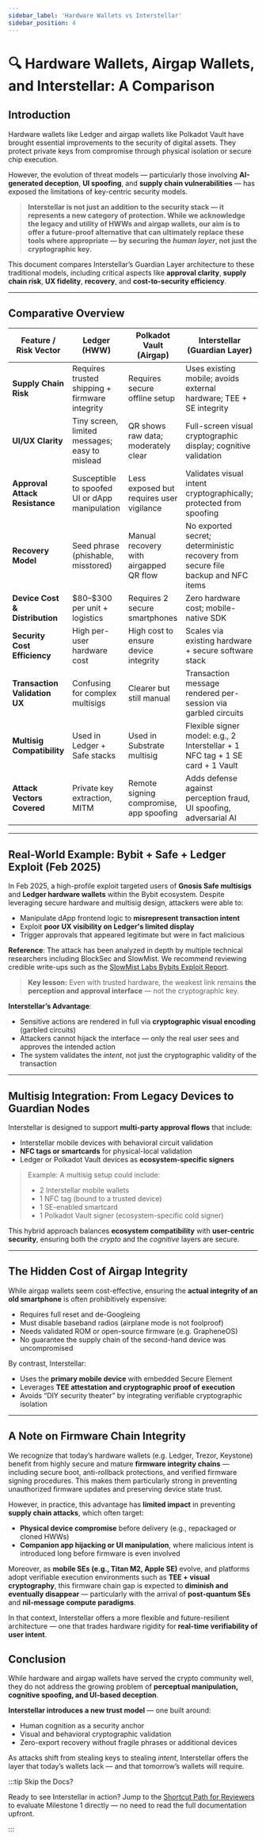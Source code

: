 ```yaml
---
sidebar_label: 'Hardware Wallets vs Interstellar'
sidebar_position: 4
---
```


# 🔍 Hardware Wallets, Airgap Wallets, and Interstellar: A Comparison

## Introduction

Hardware wallets like Ledger and airgap wallets like Polkadot Vault have brought essential improvements to the security of digital assets. They protect private keys from compromise through physical isolation or secure chip execution.

However, the evolution of threat models — particularly those involving **AI-generated deception**, **UI spoofing**, and **supply chain vulnerabilities** — has exposed the limitations of key-centric security models.

> **Interstellar is not just an addition to the security stack — it represents a new category of protection. While we acknowledge the legacy and utility of HWWs and airgap wallets, our aim is to offer a future-proof alternative that can ultimately replace these tools where appropriate — by securing the *human layer*, not just the cryptographic key.**

This document compares Interstellar’s Guardian Layer architecture to these traditional models, including critical aspects like **approval clarity**, **supply chain risk**, **UX fidelity**, **recovery**, and **cost-to-security efficiency**.

---

## Comparative Overview

| Feature / Risk Vector          | Ledger (HWW)                                   | Polkadot Vault (Airgap)                  | **Interstellar (Guardian Layer)**                                             |
| ------------------------------ | ---------------------------------------------- | ---------------------------------------- | ----------------------------------------------------------------------------- |
| **Supply Chain Risk**          | Requires trusted shipping + firmware integrity | Requires secure offline setup            | Uses existing mobile; avoids external hardware; TEE + SE integrity            |
| **UI/UX Clarity**              | Tiny screen, limited messages; easy to mislead | QR shows raw data; moderately clear      | Full-screen visual cryptographic display; cognitive validation                |
| **Approval Attack Resistance** | Susceptible to spoofed UI or dApp manipulation | Less exposed but requires user vigilance | Validates visual intent cryptographically; protected from spoofing            |
| **Recovery Model**             | Seed phrase (phishable, misstored)             | Manual recovery with airgapped QR flow   | No exported secret; deterministic recovery from secure file backup and NFC items            |
| **Device Cost & Distribution** | \$80–\$300 per unit + logistics                | Requires 2 secure smartphones            | Zero hardware cost; mobile-native SDK                                         |
| **Security Cost Efficiency**   | High per-user hardware cost                    | High cost to ensure device integrity     | Scales via existing hardware + secure software stack                          |
| **Transaction Validation UX**  | Confusing for complex multisigs                | Clearer but still manual                 | Transaction message rendered per-session via garbled circuits                 |
| **Multisig Compatibility**     | Used in Ledger + Safe stacks                   | Used in Substrate multisig               | Flexible signer model: e.g., 2 Interstellar + 1 NFC tag + 1 SE card + 1 Vault |
| **Attack Vectors Covered**     | Private key extraction, MITM                   | Remote signing compromise, app spoofing  | Adds defense against perception fraud, UI spoofing, adversarial AI            |

---

## Real-World Example: Bybit + Safe + Ledger Exploit (Feb 2025)

In Feb 2025, a high-profile exploit targeted users of **Gnosis Safe multisigs** and **Ledger hardware wallets** within the Bybit ecosystem. Despite leveraging secure hardware and multisig design, attackers were able to:

* Manipulate dApp frontend logic to **misrepresent transaction intent**
* Exploit **poor UX visibility on Ledger's limited display**
* Trigger approvals that appeared legitimate but were in fact malicious

**Reference**: The attack has been analyzed in depth by multiple technical researchers including BlockSec and SlowMist. We recommend reviewing credible write-ups such as the [SlowMist Labs Bybits Exploit Report](https://slowmist.medium.com/bybits-1-5-billion-theft-unveiled-safe-wallet-front-end-code-tampered-84b78f0fa9c2).

> **Key lesson:** Even with trusted hardware, the weakest link remains **the perception and approval interface** — not the cryptographic key.

**Interstellar’s Advantage**:

* Sensitive actions are rendered in full via **cryptographic visual encoding** (garbled circuits)
* Attackers cannot hijack the interface — only the real user sees and approves the intended action
* The system validates the *intent*, not just the cryptographic validity of the transaction

---

## Multisig Integration: From Legacy Devices to Guardian Nodes

Interstellar is designed to support **multi-party approval flows** that include:

* Interstellar mobile devices with behavioral circuit validation
* **NFC tags or smartcards** for physical-local validation
* Ledger or Polkadot Vault devices as **ecosystem-specific signers**

> Example: A multisig setup could include:
>
> * 2 Interstellar mobile wallets
> * 1 NFC tag (bound to a trusted device)
> * 1 SE-enabled smartcard
> * 1 Polkadot Vault signer (ecosystem-specific cold signer)

This hybrid approach balances **ecosystem compatibility** with **user-centric security**, ensuring both the *crypto* and the *cognitive* layers are secure.

---

## The Hidden Cost of Airgap Integrity

While airgap wallets seem cost-effective, ensuring the **actual integrity of an old smartphone** is often prohibitively expensive:

* Requires full reset and de-Googleing
* Must disable baseband radios (airplane mode is not foolproof)
* Needs validated ROM or open-source firmware (e.g. GrapheneOS)
* No guarantee the supply chain of the second-hand device was uncompromised

By contrast, Interstellar:

* Uses the **primary mobile device** with embedded Secure Element
* Leverages **TEE attestation and cryptographic proof of execution**
* Avoids “DIY security theater” by integrating verifiable cryptographic isolation

---

## A Note on Firmware Chain Integrity

We recognize that today’s hardware wallets (e.g. Ledger, Trezor, Keystone) benefit from highly secure and mature **firmware integrity chains** — including secure boot, anti-rollback protections, and verified firmware signing procedures. This makes them particularly strong in preventing unauthorized firmware updates and preserving device state trust.

However, in practice, this advantage has **limited impact** in preventing **supply chain attacks**, which often target:

* **Physical device compromise** before delivery (e.g., repackaged or cloned HWWs)
* **Companion app hijacking or UI manipulation**, where malicious intent is introduced long before firmware is even involved

Moreover, as **mobile SEs (e.g., Titan M2, Apple SE)** evolve, and platforms adopt verifiable execution environments such as **TEE + visual cryptography**, this firmware chain gap is expected to **diminish and eventually disappear** — particularly with the arrival of **post-quantum SEs** and **nil-message compute paradigms**.

In that context, Interstellar offers a more flexible and future-resilient architecture — one that trades hardware rigidity for **real-time verifiability of user intent**.

## Conclusion

While hardware and airgap wallets have served the crypto community well, they do not address the growing problem of **perceptual manipulation, cognitive spoofing, and UI-based deception**.

**Interstellar introduces a new trust model** — one built around:

* Human cognition as a security anchor
* Visual and behavioral cryptographic validation
* Zero-export recovery without fragile phrases or additional devices

As attacks shift from stealing keys to stealing *intent*, Interstellar offers the layer that today’s wallets lack — and that tomorrow’s wallets will require.


:::tip Skip the Docs?

Ready to see Interstellar in action? Jump to the [Shortcut Path for Reviewers](../Milestones/M1/quick-start-evaluator.md) to evaluate Milestone 1 directly — no need to read the full documentation upfront.

:::


